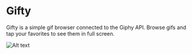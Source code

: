 # Gifty
Gifty is a simple gif browser connected to the Giphy API. Browse gifs and tap your favorites to see them in full screen.

![Alt text](/../screenshots/Gifty/Screenshots/GiftyBrowser.png?raw=true "Browser View")
